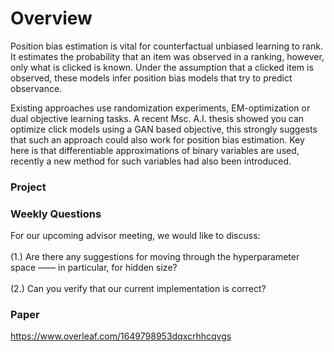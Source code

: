 # Overview #

Position bias estimation is vital for counterfactual unbiased 
learning to rank. It estimates the probability that an item was observed in 
a ranking, however, only what is clicked is known. Under the assumption 
that a clicked item is observed, these models infer position bias models that 
try to predict observance.

Existing approaches use randomization experiments, EM-optimization or dual objective learning tasks. 
A recent Msc. A.I. thesis showed you can optimize click models using a GAN based objective, 
this strongly suggests that such an approach could also work for position bias estimation. 
Key here is that differentiable approximations of binary variables are used, 
recently a new method for such variables had also been introduced.


### Project

### Weekly Questions
For our upcoming advisor meeting, we would like to discuss: <br> 
<br> 
      (1.) Are there any suggestions for moving through the hyperparameter space —— in particular, for hidden size?
<br> 
<br> 
      (2.) Can you verify that our current implementation is correct?
      
### Paper

https://www.overleaf.com/1649798953dqxcrhhcqvgs
